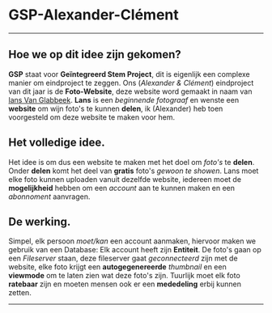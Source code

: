 # GSP-Alexander-Clément
---

## Hoe we op dit idee zijn gekomen?
**GSP** staat voor **Geïntegreerd Stem Project**, dit is eigenlijk een complexe manier om eindproject te zeggen. Ons (*Alexander & Clément*) eindproject van dit jaar is de **Foto-Website**, deze website word gemaakt in naam van [lans Van Glabbeek](https://www.instagram.com/lans_vanglabbeek "Instagram van lans Van Glabbeek"). **Lans** is een *beginnende fotograaf* en wenste een **website** om wijn foto's te kunnen **delen**, ik (Alexander) heb toen voorgesteld om deze website te maken voor hem.

## Het volledige idee.
Het idee is om dus een website te maken met het doel om *foto's* te **delen**. Onder **delen** komt het deel van **gratis** foto's *gewoon te showen*. Lans moet elke foto kunnen uploaden vanuit dezelfde website, iedereen moet de **mogelijkheid** hebben om een *account* aan te kunnen maken en een *abonnoment* aanvragen.

## De werking.
Simpel, elk persoon *moet/kan* een account aanmaken, hiervoor maken we gebruik van een Database: Elk account heeft zijn **Entiteit**. De foto's gaan op een *Fileserver* staan, deze fileserver gaat *geconnecteerd* zijn met de website, elke foto krijgt een **autogegenereerde** *thumbnail* en een **viewmode** om te laten zien wat deze foto's zijn. Tuurlijk moet elk foto **ratebaar** zijn en moeten mensen ook er een **mededeling** erbij kunnen zetten.

---
